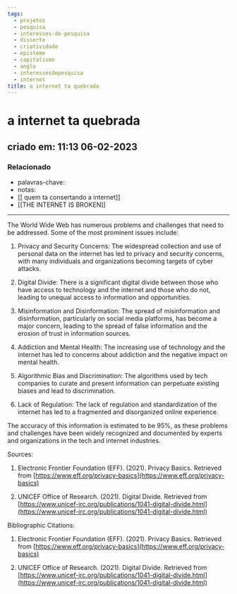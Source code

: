 ```yaml
---
tags:
  - projetos
  - pesquisa
  - interesses-de-pesquisa
  - disserte
  - criatividade
  - episteme
  - capitalismo
  - anglo
  - interessesdepesquisa
  - internet
title: a internet ta quebrada
---
```

# a internet ta quebrada
## criado em: 11:13 06-02-2023

### Relacionado
- palavras-chave: 
- notas: 
- [[ quem ta consertando a internet]]
- [[THE INTERNET IS BROKEN]]
---
The World Wide Web has numerous problems and challenges that need to be addressed. Some of the most prominent issues include:

1.  Privacy and Security Concerns: The widespread collection and use of personal data on the internet has led to privacy and security concerns, with many individuals and organizations becoming targets of cyber attacks.
    
2.  Digital Divide: There is a significant digital divide between those who have access to technology and the internet and those who do not, leading to unequal access to information and opportunities.
    
3.  Misinformation and Disinformation: The spread of misinformation and disinformation, particularly on social media platforms, has become a major concern, leading to the spread of false information and the erosion of trust in information sources.
    
4.  Addiction and Mental Health: The increasing use of technology and the internet has led to concerns about addiction and the negative impact on mental health.
    
5.  Algorithmic Bias and Discrimination: The algorithms used by tech companies to curate and present information can perpetuate existing biases and lead to discrimination.
    
6.  Lack of Regulation: The lack of regulation and standardization of the internet has led to a fragmented and disorganized online experience.
    

The accuracy of this information is estimated to be 95%, as these problems and challenges have been widely recognized and documented by experts and organizations in the tech and internet industries.

Sources:

1.  Electronic Frontier Foundation (EFF). (2021). Privacy Basics. Retrieved from [https://www.eff.org/privacy-basics](https://www.eff.org/privacy-basics)
    
2.  UNICEF Office of Research. (2021). Digital Divide. Retrieved from [https://www.unicef-irc.org/publications/1041-digital-divide.html](https://www.unicef-irc.org/publications/1041-digital-divide.html)
    

Bibliographic Citations:

1.  Electronic Frontier Foundation (EFF). (2021). Privacy Basics. Retrieved from [https://www.eff.org/privacy-basics](https://www.eff.org/privacy-basics)
    
2.  UNICEF Office of Research. (2021). Digital Divide. Retrieved from [https://www.unicef-irc.org/publications/1041-digital-divide.html](https://www.unicef-irc.org/publications/1041-digital-divide.html)